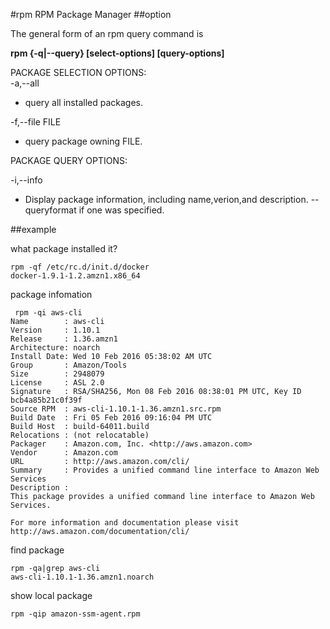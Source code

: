 #rpm
RPM Package Manager
##option




The general form of an rpm query command is

__rpm {-q|--query} [select-options] [query-options]__

PACKAGE SELECTION OPTIONS:  
-a,--all
- query all installed packages.  

-f,--file FILE  
- query package owning FILE.


PACKAGE QUERY OPTIONS:  

-i,--info
- Display package information, including name,verion,and description. --queryformat if one was specified.

##example

what package installed it?
```
rpm -qf /etc/rc.d/init.d/docker
docker-1.9.1-1.2.amzn1.x86_64
```
package infomation
```
 rpm -qi aws-cli
Name        : aws-cli
Version     : 1.10.1
Release     : 1.36.amzn1
Architecture: noarch
Install Date: Wed 10 Feb 2016 05:38:02 AM UTC
Group       : Amazon/Tools
Size        : 2948079
License     : ASL 2.0
Signature   : RSA/SHA256, Mon 08 Feb 2016 08:38:01 PM UTC, Key ID bcb4a85b21c0f39f
Source RPM  : aws-cli-1.10.1-1.36.amzn1.src.rpm
Build Date  : Fri 05 Feb 2016 09:16:04 PM UTC
Build Host  : build-64011.build
Relocations : (not relocatable)
Packager    : Amazon.com, Inc. <http://aws.amazon.com>
Vendor      : Amazon.com
URL         : http://aws.amazon.com/cli/
Summary     : Provides a unified command line interface to Amazon Web Services
Description :
This package provides a unified command line interface to Amazon Web Services.

For more information and documentation please visit http://aws.amazon.com/documentation/cli/
```

find package
```
rpm -qa|grep aws-cli
aws-cli-1.10.1-1.36.amzn1.noarch
```


show local package
```
rpm -qip amazon-ssm-agent.rpm
```
